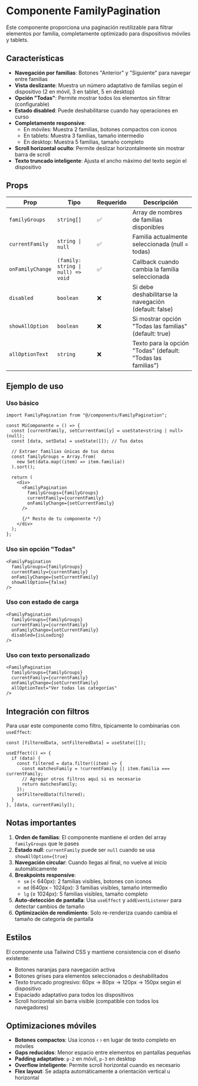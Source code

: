 # Componente FamilyPagination

Este componente proporciona una paginación reutilizable para filtrar elementos por familia, completamente optimizado para dispositivos móviles y tablets.

## Características

- **Navegación por familias**: Botones "Anterior" y "Siguiente" para navegar entre familias
- **Vista deslizante**: Muestra un número adaptativo de familias según el dispositivo (2 en móvil, 3 en tablet, 5 en desktop)
- **Opción "Todas"**: Permite mostrar todos los elementos sin filtrar (configurable)
- **Estado disabled**: Puede deshabilitarse cuando hay operaciones en curso
- **Completamente responsive**:
  - En móviles: Muestra 2 familias, botones compactos con iconos
  - En tablets: Muestra 3 familias, tamaño intermedio
  - En desktop: Muestra 5 familias, tamaño completo
- **Scroll horizontal oculto**: Permite deslizar horizontalmente sin mostrar barra de scroll
- **Texto truncado inteligente**: Ajusta el ancho máximo del texto según el dispositivo

## Props

| Prop             | Tipo                               | Requerido | Descripción                                                  |
| ---------------- | ---------------------------------- | --------- | ------------------------------------------------------------ |
| `familyGroups`   | `string[]`                         | ✅        | Array de nombres de familias disponibles                     |
| `currentFamily`  | `string \| null`                   | ✅        | Familia actualmente seleccionada (null = todas)              |
| `onFamilyChange` | `(family: string \| null) => void` | ✅        | Callback cuando cambia la familia seleccionada               |
| `disabled`       | `boolean`                          | ❌        | Si debe deshabilitarse la navegación (default: false)        |
| `showAllOption`  | `boolean`                          | ❌        | Si mostrar opción "Todas las familias" (default: true)       |
| `allOptionText`  | `string`                           | ❌        | Texto para la opción "Todas" (default: "Todas las familias") |

## Ejemplo de uso

### Uso básico

```tsx
import FamilyPagination from "@/components/FamilyPagination";

const MiComponente = () => {
  const [currentFamily, setCurrentFamily] = useState<string | null>(null);
  const [data, setData] = useState([]); // Tus datos

  // Extraer familias únicas de tus datos
  const familyGroups = Array.from(
    new Set(data.map((item) => item.familia))
  ).sort();

  return (
    <div>
      <FamilyPagination
        familyGroups={familyGroups}
        currentFamily={currentFamily}
        onFamilyChange={setCurrentFamily}
      />

      {/* Resto de tu componente */}
    </div>
  );
};
```

### Uso sin opción "Todas"

```tsx
<FamilyPagination
  familyGroups={familyGroups}
  currentFamily={currentFamily}
  onFamilyChange={setCurrentFamily}
  showAllOption={false}
/>
```

### Uso con estado de carga

```tsx
<FamilyPagination
  familyGroups={familyGroups}
  currentFamily={currentFamily}
  onFamilyChange={setCurrentFamily}
  disabled={isLoading}
/>
```

### Uso con texto personalizado

```tsx
<FamilyPagination
  familyGroups={familyGroups}
  currentFamily={currentFamily}
  onFamilyChange={setCurrentFamily}
  allOptionText="Ver todas las categorías"
/>
```

## Integración con filtros

Para usar este componente como filtro, típicamente lo combinarías con `useEffect`:

```tsx
const [filteredData, setFilteredData] = useState([]);

useEffect(() => {
  if (data) {
    const filtered = data.filter((item) => {
      const matchesFamily = !currentFamily || item.familia === currentFamily;
      // Agregar otros filtros aquí si es necesario
      return matchesFamily;
    });
    setFilteredData(filtered);
  }
}, [data, currentFamily]);
```

## Notas importantes

1. **Orden de familias**: El componente mantiene el orden del array `familyGroups` que le pases
2. **Estado null**: `currentFamily` puede ser `null` cuando se usa `showAllOption={true}`
3. **Navegación circular**: Cuando llegas al final, no vuelve al inicio automáticamente
4. **Breakpoints responsive**:
   - `sm` (< 640px): 2 familias visibles, botones con iconos
   - `md` (640px - 1024px): 3 familias visibles, tamaño intermedio
   - `lg` (≥ 1024px): 5 familias visibles, tamaño completo
5. **Auto-detección de pantalla**: Usa `useEffect` y `addEventListener` para detectar cambios de tamaño
6. **Optimización de rendimiento**: Solo re-renderiza cuando cambia el tamaño de categoría de pantalla

## Estilos

El componente usa Tailwind CSS y mantiene consistencia con el diseño existente:

- Botones naranjas para navegación activa
- Botones grises para elementos seleccionados o deshabilitados
- Texto truncado progresivo: 60px → 80px → 120px → 150px según el dispositivo
- Espaciado adaptativo para todos los dispositivos
- Scroll horizontal sin barra visible (compatible con todos los navegadores)

## Optimizaciones móviles

- **Botones compactos**: Usa iconos ‹ › en lugar de texto completo en móviles
- **Gaps reducidos**: Menor espacio entre elementos en pantallas pequeñas
- **Padding adaptativo**: `p-2` en móvil, `p-3` en desktop
- **Overflow inteligente**: Permite scroll horizontal cuando es necesario
- **Flex layout**: Se adapta automáticamente a orientación vertical u horizontal
